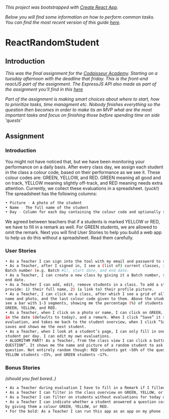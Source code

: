 *This project was bootstrapped with [Create React App](https://github.com/facebookincubator/create-react-app).*

*Below you will find some information on how to perform common tasks.<br>*
*You can find the most recent version of this guide [here](https://github.com/facebookincubator/create-react-app/blob/master*/packages/react-scripts/template/README.md).*

# ReactRandomStudent

## Introduction

*This was the final assignment for the [Codaisseur Academy](https://www.codaisseur.com/). Starting on a tuesday afternoon with the deadline that friday. This is the front-end reactJS part of the assignment. The ExpressJS API also made as part of the assignment you'll find in this [here](https://github.com/nojas01/apiRandomStudent)*


*Part of the assignment is making smart choices about where to start, how to prioritize tasks, time managment etc. Nobody finishes everything so the question then becomes in order to make tis an MVP what are the most important tasks and focus on finishing those before spending time on side 'quests'*


## Assignment

### Introduction
You might not have noticed that, but we have been monitoring your performance on a
daily basis. After every class day, we assign each student in the class a colour code,
based on their performance as we see it. These colour codes are: GREEN, YELLOW, and
RED. GREEN meaning all good and on track, YELLOW meaning slightly off-track, and
RED meaning needs extra attention.
Currently, we collect these evaluations in a spreadsheet. (yuck!) The spreadsheet has
the following columns:
```bash
• Picture - A photo of the student
• Name - The full name of the student
• Day - Column for each day containing the colour code and optionally some remarks
```
We agreed between teachers that if a students is marked YELLOW or RED, we have to fill
in a remark as well. For GREEN students, we are allowed to omit the remark.
Next you will find User Stories to help you build a web app to help us do this without a
spreadsheet. Read them carefully.

### User Stories
```bash
• As a Teacher I can sign into the tool with my email and password to start using it
• As a Teacher, after I signed in, I see a (list of) current classes, identifiable by their
Batch number (e.g. Batch #1), start date, and end date.
• As a Teacher, I can create a new class by giving it a Batch number, start date, and
end date.
• As a Teacher I can add, edit, remove students in a class. To add a student I need to
provide: 1) their full name, 2) (a link to) their profile picture.
• As a Teacher, I can click on a class, after which I see a grid of all the students by their
name and photo, and the last colour code given to them. Above the students grid, I
see a bar with 1-3 segments, showing me the percentage (%) of students evaluated
GREEN, YELLOW, and RED.
• As a Teacher, when I click on a photo or name, I can click on GREEN, YELLOW, or RED, fill
in the date (defaults to today), and a remark. When I click “Save” it saves my
evaluation, and takes me back to the student overview, when I click “Save and Next” it
saves and shows me the next student.
• As a Teacher, when I look at a student’s page, I can only fill in one evaluation per
student per day. I can edit my own evaluations.
• ALGORITHM PART! As a Teacher, from the class view I can click a button “ASK A
QUESTION”. It shows me the name and picture of a random student to ask a
question. Not entirely random though: RED students get ~50% of the questions
YELLOW students ~33%, and GREEN students ~17%.
```
### Bonus Stories
*(should you feel bored..)*
```bash
• As a Teacher during evaluation I have to fill in a Remark if I filled in YELLOW or RED.
• As a Teacher I can filter in the class overview on GREEN, YELLOW, or RED
• As a Teacher I can filter on students without evaluations for today or a specific date.
• As a Teacher I can indicate whether a student answered a question correctly or not,
by giving them a colour GREEN, YELLOW, or RED.
• For the bold: As a Teacher I can run this app as an app on my phone ;)
```
